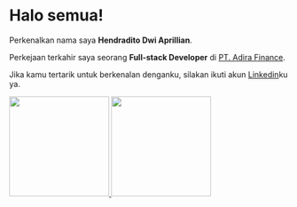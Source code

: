 # Halo semua! 

Perkenalkan nama saya **Hendradito Dwi Aprillian**.

Perkejaan terkahir saya seorang **Full-stack  Developer** di [PT. Adira Finance]().

Jika kamu tertarik untuk berkenalan denganku, silakan ikuti akun [Linkedin](https://www.linkedin.com/in/hendraditodwia/)ku ya.

<p align="left">
<a href="https://github.com/hendraditoda">
  <img height="180em" src="https://github-readme-stats-eight-theta.vercel.app/api?username=hendraditoda&show_icons=true&theme=algolia&include_all_commits=true&count_private=true"/>
  <img height="180em" src="https://github-readme-stats-eight-theta.vercel.app/api/top-langs/?username=hendraditoda&layout=compact&langs_count=8&theme=algolia"/>
</a>
</p>

<!--
**hendraditoda/hendraditoda** is a ✨ _special_ ✨ repository because its `README.md` (this file) appears on your GitHub profile.

Here are some ideas to get you started:

- 🔭 I’m currently working on ...
- 🌱 I’m currently learning ...
- 👯 I’m looking to collaborate on ...
- 🤔 I’m looking for help with ...
- 💬 Ask me about ...
- 📫 How to reach me: ...
- 😄 Pronouns: ...
- ⚡ Fun fact: ...
-->
